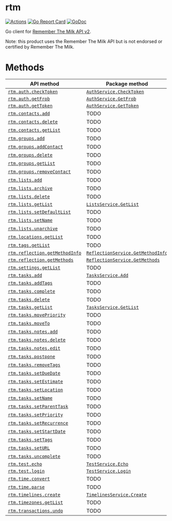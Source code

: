 # rtm

[![Actions](https://img.shields.io/badge/tested%20with-actions-success.svg?logo=github)](https://github.com/AlekSi/rtm/actions)
[![Go Report Card](https://goreportcard.com/badge/github.com/AlekSi/rtm)](https://goreportcard.com/report/github.com/AlekSi/rtm)
[![GoDoc](https://godoc.org/github.com/AlekSi/rtm?status.svg)](https://godoc.org/github.com/AlekSi/rtm)

Go client for [Remember The Milk API v2](https://www.rememberthemilk.com/services/api/).

Note: this product uses the Remember The Milk API but is not endorsed or certified by Remember The Milk.

# Methods

| API method                                                                                                              | Package method
|-------------------------------------------------------------------------------------------------------------------------|---------------
| [`rtm.auth.checkToken`](https://www.rememberthemilk.com/services/api/methods/rtm.auth.checkToken.rtm)                   | [`AuthService.CheckToken`](https://godoc.org/github.com/AlekSi/rtm#AuthService.CheckToken)
| [`rtm.auth.getFrob`](https://www.rememberthemilk.com/services/api/methods/rtm.auth.getFrob.rtm)                         | [`AuthService.GetFrob`](https://godoc.org/github.com/AlekSi/rtm#AuthService.GetFrob)
| [`rtm.auth.getToken`](https://www.rememberthemilk.com/services/api/methods/rtm.auth.getToken.rtm)                       | [`AuthService.GetToken`](https://godoc.org/github.com/AlekSi/rtm#AuthService.GetToken)
| [`rtm.contacts.add`](https://www.rememberthemilk.com/services/api/methods/rtm.contacts.add.rtm)                         | TODO
| [`rtm.contacts.delete`](https://www.rememberthemilk.com/services/api/methods/rtm.contacts.delete.rtm)                   | TODO
| [`rtm.contacts.getList`](https://www.rememberthemilk.com/services/api/methods/rtm.contacts.getList.rtm)                 | TODO
| [`rtm.groups.add`](https://www.rememberthemilk.com/services/api/methods/rtm.groups.add.rtm)                             | TODO
| [`rtm.groups.addContact`](https://www.rememberthemilk.com/services/api/methods/rtm.groups.addContact.rtm)               | TODO
| [`rtm.groups.delete`](https://www.rememberthemilk.com/services/api/methods/rtm.groups.delete.rtm)                       | TODO
| [`rtm.groups.getList`](https://www.rememberthemilk.com/services/api/methods/rtm.groups.getList.rtm)                     | TODO
| [`rtm.groups.removeContact`](https://www.rememberthemilk.com/services/api/methods/rtm.groups.removeContact.rtm)         | TODO
| [`rtm.lists.add`](https://www.rememberthemilk.com/services/api/methods/rtm.lists.add.rtm)                               | TODO
| [`rtm.lists.archive`](https://www.rememberthemilk.com/services/api/methods/rtm.lists.archive.rtm)                       | TODO
| [`rtm.lists.delete`](https://www.rememberthemilk.com/services/api/methods/rtm.lists.delete.rtm)                         | TODO
| [`rtm.lists.getList`](https://www.rememberthemilk.com/services/api/methods/rtm.lists.getList.rtm)                       | [`ListsService.GetList`](https://godoc.org/github.com/AlekSi/rtm#ListsService.GetList)
| [`rtm.lists.setDefaultList`](https://www.rememberthemilk.com/services/api/methods/rtm.lists.setDefaultList.rtm)         | TODO
| [`rtm.lists.setName`](https://www.rememberthemilk.com/services/api/methods/rtm.lists.setName.rtm)                       | TODO
| [`rtm.lists.unarchive`](https://www.rememberthemilk.com/services/api/methods/rtm.lists.unarchive.rtm)                   | TODO
| [`rtm.locations.getList`](https://www.rememberthemilk.com/services/api/methods/rtm.locations.getList.rtm)               | TODO
| [`rtm.tags.getList`](https://www.rememberthemilk.com/services/api/methods/rtm.tags.getList.rtm)                         | TODO
| [`rtm.reflection.getMethodInfo`](https://www.rememberthemilk.com/services/api/methods/rtm.reflection.getMethodInfo.rtm) | [`ReflectionService.GetMethodInfo`](https://godoc.org/github.com/AlekSi/rtm#ReflectionService.GetMethodInfo)
| [`rtm.reflection.getMethods`](https://www.rememberthemilk.com/services/api/methods/rtm.reflection.getMethods.rtm)       | [`ReflectionService.GetMethods`](https://godoc.org/github.com/AlekSi/rtm#ReflectionService.GetMethods)
| [`rtm.settings.getList`](https://www.rememberthemilk.com/services/api/methods/rtm.settings.getList.rtm)                 | TODO
| [`rtm.tasks.add`](https://www.rememberthemilk.com/services/api/methods/rtm.tasks.add.rtm)                               | [`TasksService.Add`](https://godoc.org/github.com/AlekSi/rtm#TasksService.Add)
| [`rtm.tasks.addTags`](https://www.rememberthemilk.com/services/api/methods/rtm.tasks.addTags.rtm)                       | TODO
| [`rtm.tasks.complete`](https://www.rememberthemilk.com/services/api/methods/rtm.tasks.complete.rtm)                     | TODO
| [`rtm.tasks.delete`](https://www.rememberthemilk.com/services/api/methods/rtm.tasks.delete.rtm)                         | TODO
| [`rtm.tasks.getList`](https://www.rememberthemilk.com/services/api/methods/rtm.tasks.getList.rtm)                       | [`TasksService.GetList`](https://godoc.org/github.com/AlekSi/rtm#TasksService.GetList)
| [`rtm.tasks.movePriority`](https://www.rememberthemilk.com/services/api/methods/rtm.tasks.movePriority.rtm)             | TODO
| [`rtm.tasks.moveTo`](https://www.rememberthemilk.com/services/api/methods/rtm.tasks.moveTo.rtm)                         | TODO
| [`rtm.tasks.notes.add`](https://www.rememberthemilk.com/services/api/methods/rtm.tasks.notes.add.rtm)                   | TODO
| [`rtm.tasks.notes.delete`](https://www.rememberthemilk.com/services/api/methods/rtm.tasks.notes.delete.rtm)             | TODO
| [`rtm.tasks.notes.edit`](https://www.rememberthemilk.com/services/api/methods/rtm.tasks.notes.edit.rtm)                 | TODO
| [`rtm.tasks.postpone`](https://www.rememberthemilk.com/services/api/methods/rtm.tasks.postpone.rtm)                     | TODO
| [`rtm.tasks.removeTags`](https://www.rememberthemilk.com/services/api/methods/rtm.tasks.removeTags.rtm)                 | TODO
| [`rtm.tasks.setDueDate`](https://www.rememberthemilk.com/services/api/methods/rtm.tasks.setDueDate.rtm)                 | TODO
| [`rtm.tasks.setEstimate`](https://www.rememberthemilk.com/services/api/methods/rtm.tasks.setEstimate.rtm)               | TODO
| [`rtm.tasks.setLocation`](https://www.rememberthemilk.com/services/api/methods/rtm.tasks.setLocation.rtm)               | TODO
| [`rtm.tasks.setName`](https://www.rememberthemilk.com/services/api/methods/rtm.tasks.setName.rtm)                       | TODO
| [`rtm.tasks.setParentTask`](https://www.rememberthemilk.com/services/api/methods/rtm.tasks.setParentTask.rtm)           | TODO
| [`rtm.tasks.setPriority`](https://www.rememberthemilk.com/services/api/methods/rtm.tasks.setPriority.rtm)               | TODO
| [`rtm.tasks.setRecurrence`](https://www.rememberthemilk.com/services/api/methods/rtm.tasks.setRecurrence.rtm)           | TODO
| [`rtm.tasks.setStartDate`](https://www.rememberthemilk.com/services/api/methods/rtm.tasks.setStartDate.rtm)             | TODO
| [`rtm.tasks.setTags`](https://www.rememberthemilk.com/services/api/methods/rtm.tasks.setTags.rtm)                       | TODO
| [`rtm.tasks.setURL`](https://www.rememberthemilk.com/services/api/methods/rtm.tasks.setURL.rtm)                         | TODO
| [`rtm.tasks.uncomplete`](https://www.rememberthemilk.com/services/api/methods/rtm.tasks.uncomplete.rtm)                 | TODO
| [`rtm.test.echo`](https://www.rememberthemilk.com/services/api/methods/rtm.test.echo.rtm)                               | [`TestService.Echo`](https://godoc.org/github.com/AlekSi/rtm#TestService.Echo)
| [`rtm.test.login`](https://www.rememberthemilk.com/services/api/methods/rtm.test.login.rtm)                             | [`TestService.Login`](https://godoc.org/github.com/AlekSi/rtm#TestService.Login)
| [`rtm.time.convert`](https://www.rememberthemilk.com/services/api/methods/rtm.time.convert.rtm)                         | TODO
| [`rtm.time.parse`](https://www.rememberthemilk.com/services/api/methods/rtm.time.parse.rtm)                             | TODO
| [`rtm.timelines.create`](https://www.rememberthemilk.com/services/api/methods/rtm.timelines.create.rtm)                 | [`TimelinesService.Create`](https://godoc.org/github.com/AlekSi/rtm#TimelinesService.Create)
| [`rtm.timezones.getList`](https://www.rememberthemilk.com/services/api/methods/rtm.timezones.getList.rtm)               | TODO
| [`rtm.transactions.undo`](https://www.rememberthemilk.com/services/api/methods/rtm.transactions.undo.rtm)               | TODO
